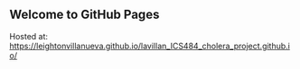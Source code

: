 ## Welcome to GitHub Pages

Hosted at: https://leightonvillanueva.github.io/lavillan_ICS484_cholera_project.github.io/

